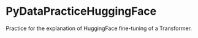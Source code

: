 # PyDataPracticeHuggingFace
Practice for the explanation of HuggingFace fine-tuning of a Transformer.
